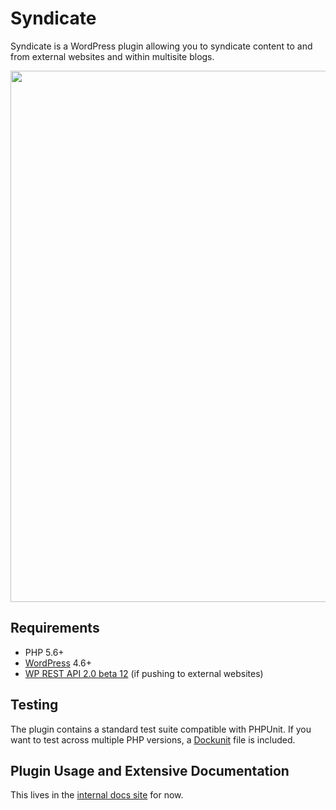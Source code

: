 Syndicate
=============

Syndicate is a WordPress plugin allowing you to syndicate content to and from external websites and within multisite blogs.

<p align="center">
<a href="http://10up.com/contact/"><img src="https://10updotcom-wpengine.s3.amazonaws.com/uploads/2016/08/10up_github_banner-2.png" width="850"></a>
</p>

## Requirements

* PHP 5.6+
* [WordPress](http://wordpress.org) 4.6+
* [WP REST API 2.0 beta 12](http://v2.wp-api.org/) (if pushing to external websites)

## Testing

The plugin contains a standard test suite compatible with PHPUnit. If you want to test across multiple PHP versions, a [Dockunit](https://github.com/dockunit/dockunit) file is included.

## Plugin Usage and Extensive Documentation
This lives in the [internal docs site](https://internal.10up.com/docs/syndicate-plugin) for now.
